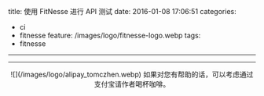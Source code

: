 title: 使用 FitNesse 进行 API 测试
date: 2016-01-08 17:06:51
categories: 
  - ci
  - fitnesse
feature: /images/logo/fitnesse-logo.webp
tags: 
  - fitnesse
---

<!-- more -->

---

<div align="center">
![](/images/logo/alipay_tomczhen.webp)  
如果对您有帮助的话，可以考虑通过支付宝请作者喝杯咖啡。
</div>
